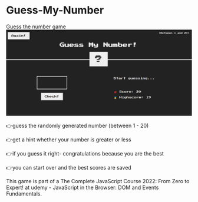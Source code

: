 # Guess-My-Number

Guess the number game
![screenshot](./starter/img/guess-my-num-screen.png)

👉guess the randomly generated number (between 1 - 20)

👉get a hint whether your number is greater or less

👉if you guess it right- congratulations because you are the best

👉you can start over and the best scores are saved

This game is part of a The Complete JavaScript Course 2022: From Zero to Expert! at udemy - JavaScript in the Browser: DOM and Events Fundamentals.
